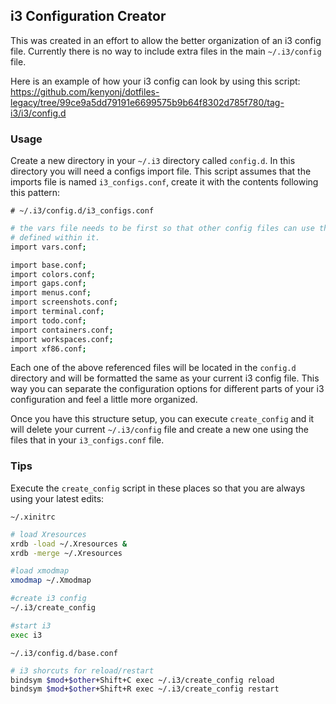 ## i3 Configuration Creator

This was created in an effort to allow the better organization of an i3 config
file. Currently there is no way to include extra files in the main
`~/.i3/config` file.

Here is an example of how your i3 config can look by using this script:
https://github.com/kenyonj/dotfiles-legacy/tree/99ce9a5dd79191e6699575b9b64f8302d785f780/tag-i3/i3/config.d

### Usage

Create a new directory in your `~/.i3` directory called `config.d`. In this
directory you will need a configs import file. This script assumes that the
imports file is named `i3_configs.conf`, create it with the contents following
this pattern:

`# ~/.i3/config.d/i3_configs.conf`

```bash
# the vars file needs to be first so that other config files can use the vars
# defined within it.
import vars.conf;

import base.conf;
import colors.conf;
import gaps.conf;
import menus.conf;
import screenshots.conf;
import terminal.conf;
import todo.conf;
import containers.conf;
import workspaces.conf;
import xf86.conf;
```

Each one of the above referenced files will be located in the `config.d`
directory and will be formatted the same as your current i3 config file. This
way you can separate the configuration options for different parts of your i3
configuration and feel a little more organized.

Once you have this structure setup, you can execute `create_config` and it will
delete your current `~/.i3/config` file and create a new one using the files
that in your `i3_configs.conf` file.

### Tips

Execute the `create_config` script in these places so that you are always using
your latest edits:

`~/.xinitrc`

```bash
# load Xresources
xrdb -load ~/.Xresources &
xrdb -merge ~/.Xresources

#load xmodmap
xmodmap ~/.Xmodmap

#create i3 config
~/.i3/create_config

#start i3
exec i3
```

`~/.i3/config.d/base.conf`

```bash
# i3 shorcuts for reload/restart
bindsym $mod+$other+Shift+C exec ~/.i3/create_config reload
bindsym $mod+$other+Shift+R exec ~/.i3/create_config restart
```
